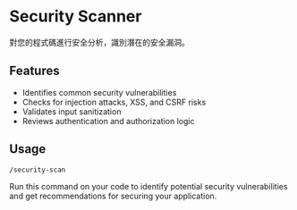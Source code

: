 # Security Scanner

對您的程式碼進行安全分析，識別潛在的安全漏洞。

## Features
- Identifies common security vulnerabilities
- Checks for injection attacks, XSS, and CSRF risks
- Validates input sanitization
- Reviews authentication and authorization logic

## Usage
```
/security-scan
```

Run this command on your code to identify potential security vulnerabilities and get recommendations for securing your application.